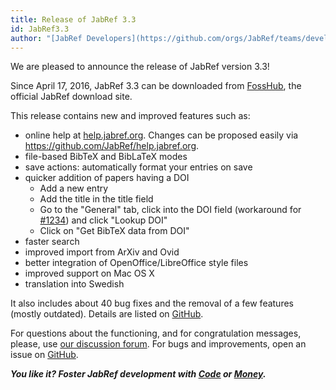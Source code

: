 ```yaml
---
title: Release of JabRef 3.3
id: JabRef3.3
author: "[JabRef Developers](https://github.com/orgs/JabRef/teams/developers)"
---
```


We are pleased to announce the release of JabRef version 3.3!

Since April 17, 2016, JabRef 3.3 can be downloaded from [FossHub](http://www.fosshub.com/JabRef.html), the official JabRef download site.

This release contains new and improved features such as:

 * online help at [help.jabref.org](https://help.jabref.org). Changes can be proposed easily via <https://github.com/JabRef/help.jabref.org>.
 * file-based BibTeX and BibLaTeX modes 
 * save actions: automatically format your entries on save
 * quicker addition of papers having a DOI
   * Add a new entry
   * Add the title in the title field
   * Go to the "General" tab, click into the DOI field (workaround for [#1234](https://github.com/JabRef/jabref/issues/1234)) and click "Lookup DOI"
   * Click on "Get BibTeX data from DOI"
 * faster search
 * improved import from ArXiv and Ovid
 * better integration of OpenOffice/LibreOffice style files
 * improved support on Mac OS X
 * translation into Swedish

It also includes about 40 bug fixes and the removal of a few features (mostly outdated).
Details are listed on [GitHub](https://github.com/JabRef/jabref/blob/v3.3/CHANGELOG.md).

For questions about the functioning, and for congratulation messages, please, use [our discussion forum](http://discourse.jabref.org/).
For bugs and improvements, open an issue on [GitHub](https://github.com/JabRef/jabref/issues).

_**You like it? Foster JabRef development with [Code](https://github.com/JabRef/jabref/blob/master/CONTRIBUTING.md) or [Money](https://github.com/JabRef/jabref/wiki/Donations).**_
